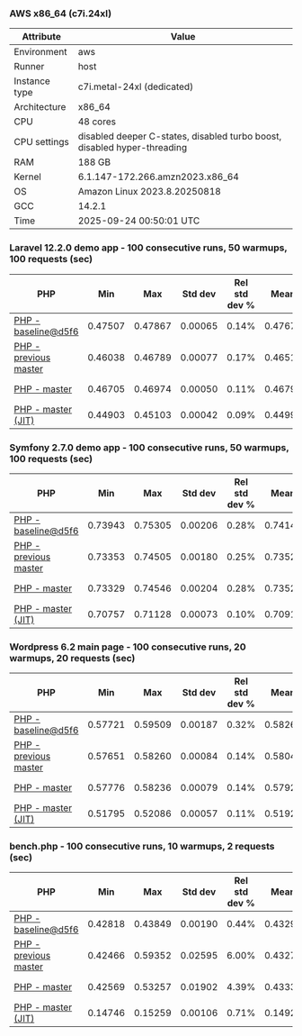 ### AWS x86_64 (c7i.24xl)

|  Attribute    |     Value      |
|---------------|----------------|
| Environment   |aws|
| Runner        |host|
| Instance type |c7i.metal-24xl (dedicated)|
| Architecture  |x86_64
| CPU           |48 cores|
| CPU settings  |disabled deeper C-states, disabled turbo boost, disabled hyper-threading|
| RAM           |188 GB|
| Kernel        |6.1.147-172.266.amzn2023.x86_64|
| OS            |Amazon Linux 2023.8.20250818|
| GCC           |14.2.1|
| Time          |2025-09-24 00:50:01 UTC|

### Laravel 12.2.0 demo app - 100 consecutive runs, 50 warmups, 100 requests (sec)

|     PHP     |     Min     |     Max     |    Std dev   | Rel std dev % |  Mean  | Mean diff % |   Median   | Median diff % |   Skew  | P-value |  Instr count  |     Memory    |
|-------------|-------------|-------------|--------------|---------------|--------|-------------|------------|---------------|---------|---------|---------------|---------------|
|[PHP - baseline@d5f6](https://github.com/php/php-src/commit/d5f6e56610)|0.47507|0.47867|0.00065|0.14%|0.47677|0.00%|0.47665|0.00%|0.798|0.999|180946049|43.67 MB|
|[PHP - previous master](https://github.com/php/php-src/commit/6e1b1900f0)|0.46038|0.46789|0.00077|0.17%|0.46511|-2.45%|0.46501|-2.44%|-1.344|0.000|176281197|44.24 MB|
|[PHP - master](https://github.com/php/php-src/commit/5b8a5320df)|0.46705|0.46974|0.00050|0.11%|0.46793|-1.85%|0.46786|-1.84%|1.010|0.000|176403566|44.30 MB|
|[PHP - master (JIT)](https://github.com/php/php-src/commit/5b8a5320df)|0.44903|0.45103|0.00042|0.09%|0.44995|-5.63%|0.44992|-5.61%|0.358|0.000|147875927|53.44 MB|

### Symfony 2.7.0 demo app - 100 consecutive runs, 50 warmups, 100 requests (sec)

|     PHP     |     Min     |     Max     |    Std dev   | Rel std dev % |  Mean  | Mean diff % |   Median   | Median diff % |   Skew  | P-value |  Instr count  |     Memory    |
|-------------|-------------|-------------|--------------|---------------|--------|-------------|------------|---------------|---------|---------|---------------|---------------|
|[PHP - baseline@d5f6](https://github.com/php/php-src/commit/d5f6e56610)|0.73943|0.75305|0.00206|0.28%|0.74140|0.00%|0.74105|0.00%|4.355|0.999|291622864|40.28 MB|
|[PHP - previous master](https://github.com/php/php-src/commit/6e1b1900f0)|0.73353|0.74505|0.00180|0.25%|0.73523|-0.83%|0.73476|-0.85%|3.137|0.000|287319486|40.62 MB|
|[PHP - master](https://github.com/php/php-src/commit/5b8a5320df)|0.73329|0.74546|0.00204|0.28%|0.73520|-0.84%|0.73468|-0.86%|3.119|0.000|287354547|40.58 MB|
|[PHP - master (JIT)](https://github.com/php/php-src/commit/5b8a5320df)|0.70757|0.71128|0.00073|0.10%|0.70911|-4.36%|0.70901|-4.32%|0.575|0.000|267691079|47.58 MB|

### Wordpress 6.2 main page - 100 consecutive runs, 20 warmups, 20 requests (sec)

|     PHP     |     Min     |     Max     |    Std dev   | Rel std dev % |  Mean  | Mean diff % |   Median   | Median diff % |   Skew  | P-value |  Instr count  |     Memory    |
|-------------|-------------|-------------|--------------|---------------|--------|-------------|------------|---------------|---------|---------|---------------|---------------|
|[PHP - baseline@d5f6](https://github.com/php/php-src/commit/d5f6e56610)|0.57721|0.59509|0.00187|0.32%|0.58260|0.00%|0.58234|0.00%|4.434|0.999|1123342975|43.80 MB|
|[PHP - previous master](https://github.com/php/php-src/commit/6e1b1900f0)|0.57651|0.58260|0.00084|0.14%|0.58043|-0.37%|0.58040|-0.33%|-0.634|0.000|1119773954|44.20 MB|
|[PHP - master](https://github.com/php/php-src/commit/5b8a5320df)|0.57776|0.58236|0.00079|0.14%|0.57924|-0.58%|0.57914|-0.55%|0.999|0.000|1120257768|44.20 MB|
|[PHP - master (JIT)](https://github.com/php/php-src/commit/5b8a5320df)|0.51795|0.52086|0.00057|0.11%|0.51923|-10.88%|0.51921|-10.84%|0.007|0.000|866318956|61.56 MB|

### bench.php - 100 consecutive runs, 10 warmups, 2 requests (sec)

|     PHP     |     Min     |     Max     |    Std dev   | Rel std dev % |  Mean  | Mean diff % |   Median   | Median diff % |   Skew  | P-value |  Instr count  |     Memory    |
|-------------|-------------|-------------|--------------|---------------|--------|-------------|------------|---------------|---------|---------|---------------|---------------|
|[PHP - baseline@d5f6](https://github.com/php/php-src/commit/d5f6e56610)|0.42818|0.43849|0.00190|0.44%|0.43290|0.00%|0.43279|0.00%|0.303|0.999|2020638242|26.61 MB|
|[PHP - previous master](https://github.com/php/php-src/commit/6e1b1900f0)|0.42466|0.59352|0.02595|6.00%|0.43271|-0.04%|0.42735|-1.26%|4.989|0.000|2020645054|26.97 MB|
|[PHP - master](https://github.com/php/php-src/commit/5b8a5320df)|0.42569|0.53257|0.01902|4.39%|0.43333|0.10%|0.42891|-0.90%|4.664|0.000|2020595138|26.96 MB|
|[PHP - master (JIT)](https://github.com/php/php-src/commit/5b8a5320df)|0.14746|0.15259|0.00106|0.71%|0.14923|-65.53%|0.14905|-65.56%|1.071|0.000|536613211|27.74 MB|
